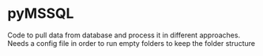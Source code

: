 # pyMSSQL
Code to pull data from database and process it in different approaches.
Needs a config file in order to run
empty folders to keep the folder structure